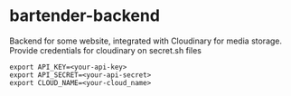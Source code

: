 # bartender-backend

Backend for some website, integrated with 
Cloudinary for media storage. Provide credentials for 
cloudinary on secret.sh files

```
export API_KEY=<your-api-key>
export API_SECRET=<your-api-secret>
export CLOUD_NAME=<your-cloud_name>
```